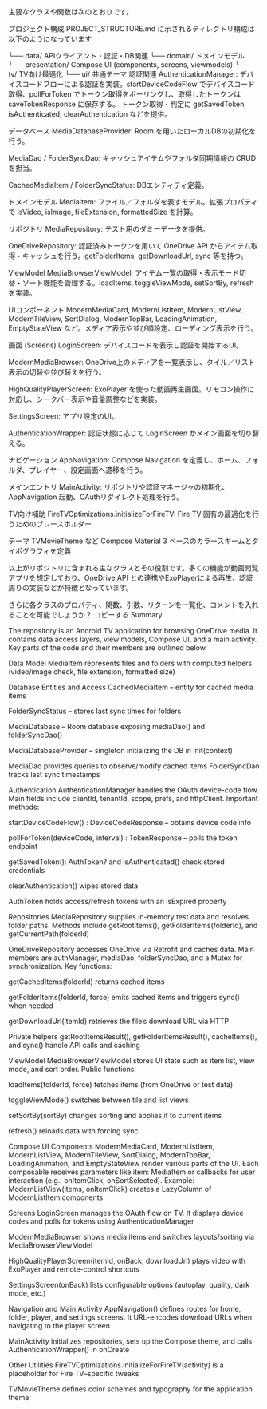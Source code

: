 主要なクラスや関数は次のとおりです。

プロジェクト構成
PROJECT_STRUCTURE.md に示されるディレクトリ構成は以下のようになっています

└── data/        APIクライアント・認証・DB関連
└── domain/      ドメインモデル
└── presentation/  Compose UI (components, screens, viewmodels)
└── tv/          TV向け最適化
└── ui/          共通テーマ
認証関連
AuthenticationManager: デバイスコードフローによる認証を実装。startDeviceCodeFlow でデバイスコード取得、pollForToken でトークン取得をポーリングし、取得したトークンは saveTokenResponse に保存する。
トークン取得・判定に getSavedToken, isAuthenticated, clearAuthentication などを提供。

データベース
MediaDatabaseProvider: Room を用いたローカルDBの初期化を行う。

MediaDao / FolderSyncDao: キャッシュアイテムやフォルダ同期情報の CRUD を担当。

CachedMediaItem / FolderSyncStatus: DBエンティティ定義。

ドメインモデル
MediaItem: ファイル／フォルダを表すモデル。拡張プロパティで isVideo, isImage, fileExtension, formattedSize を計算。

リポジトリ
MediaRepository: テスト用のダミーデータを提供。

OneDriveRepository: 認証済みトークンを用いて OneDrive API からアイテム取得・キャッシュを行う。getFolderItems, getDownloadUrl, sync 等を持つ。

ViewModel
MediaBrowserViewModel: アイテム一覧の取得・表示モード切替・ソート機能を管理する。loadItems, toggleViewMode, setSortBy, refresh を実装。

UIコンポーネント
ModernMediaCard, ModernListItem, ModernListView, ModernTileView, SortDialog, ModernTopBar, LoadingAnimation, EmptyStateView など。メディア表示や並び順設定、ローディング表示を行う。

画面 (Screens)
LoginScreen: デバイスコードを表示し認証を開始するUI。

ModernMediaBrowser: OneDrive上のメディアを一覧表示し、タイル／リスト表示の切替や並び替えを行う。

HighQualityPlayerScreen: ExoPlayer を使った動画再生画面。リモコン操作に対応し、シークバー表示や音量調整などを実装。

SettingsScreen: アプリ設定のUI。

AuthenticationWrapper: 認証状態に応じて LoginScreen かメイン画面を切り替える。

ナビゲーション
AppNavigation: Compose Navigation を定義し、ホーム、フォルダ、プレイヤー、設定画面へ遷移を行う。

メインエントリ
MainActivity: リポジトリや認証マネージャの初期化、AppNavigation 起動、OAuthリダイレクト処理を行う。

TV向け補助
FireTVOptimizations.initializeForFireTV: Fire TV 固有の最適化を行うためのプレースホルダー

テーマ
TVMovieTheme など Compose Material 3 ベースのカラースキームとタイポグラフィを定義

以上がリポジトリに含まれる主なクラスとその役割です。多くの機能が動画閲覧アプリを想定しており、OneDrive API との連携やExoPlayerによる再生、認証周りの実装などが特徴となっています。

さらに各クラスのプロパティ、関数、引数、リターンを一覧化、コメントを入れることを可能でしょうか？
コピーする
Summary

The repository is an Android TV application for browsing OneDrive media. It contains data access layers, view models, Compose UI, and a main activity. Key parts of the code and their members are outlined below.

Data Model
MediaItem represents files and folders with computed helpers (video/image check, file extension, formatted size)

Database Entities and Access
CachedMediaItem – entity for cached media items

FolderSyncStatus – stores last sync times for folders

MediaDatabase – Room database exposing mediaDao() and folderSyncDao()

MediaDatabaseProvider – singleton initializing the DB in init(context)

MediaDao provides queries to observe/modify cached items
FolderSyncDao tracks last sync timestamps

Authentication
AuthenticationManager handles the OAuth device-code flow. Main fields include clientId, tenantId, scope, prefs, and httpClient.
Important methods:

startDeviceCodeFlow() : DeviceCodeResponse – obtains device code info

pollForToken(deviceCode, interval) : TokenResponse – polls the token endpoint

getSavedToken(): AuthToken? and isAuthenticated() check stored credentials

clearAuthentication() wipes stored data

AuthToken holds access/refresh tokens with an isExpired property

Repositories
MediaRepository supplies in-memory test data and resolves folder paths. Methods include getRootItems(), getFolderItems(folderId), and getCurrentPath(folderId)

OneDriveRepository accesses OneDrive via Retrofit and caches data. Main members are authManager, mediaDao, folderSyncDao, and a Mutex for synchronization.
Key functions:

getCachedItems(folderId) returns cached items

getFolderItems(folderId, force) emits cached items and triggers sync() when needed

getDownloadUrl(itemId) retrieves the file’s download URL via HTTP

Private helpers getRootItemsResult(), getFolderItemsResult(), cacheItems(), and sync() handle API calls and caching

ViewModel
MediaBrowserViewModel stores UI state such as item list, view mode, and sort order. Public functions:

loadItems(folderId, force) fetches items (from OneDrive or test data)

toggleViewMode() switches between tile and list views

setSortBy(sortBy) changes sorting and applies it to current items

refresh() reloads data with forcing sync

Compose UI Components
ModernMediaCard, ModernListItem, ModernListView, ModernTileView, SortDialog, ModernTopBar, LoadingAnimation, and EmptyStateView render various parts of the UI. Each composable receives parameters like item: MediaItem or callbacks for user interaction (e.g., onItemClick, onSortSelected).
Example: ModernListView(items, onItemClick) creates a LazyColumn of ModernListItem components

Screens
LoginScreen manages the OAuth flow on TV. It displays device codes and polls for tokens using AuthenticationManager

ModernMediaBrowser shows media items and switches layouts/sorting via MediaBrowserViewModel

HighQualityPlayerScreen(itemId, onBack, downloadUrl) plays video with ExoPlayer and remote-control shortcuts

SettingsScreen(onBack) lists configurable options (autoplay, quality, dark mode, etc.)

Navigation and Main Activity
AppNavigation() defines routes for home, folder, player, and settings screens. It URL-encodes download URLs when navigating to the player screen

MainActivity initializes repositories, sets up the Compose theme, and calls AuthenticationWrapper() in onCreate

Other Utilities
FireTVOptimizations.initializeForFireTV(activity) is a placeholder for Fire TV–specific tweaks

TVMovieTheme defines color schemes and typography for the application theme